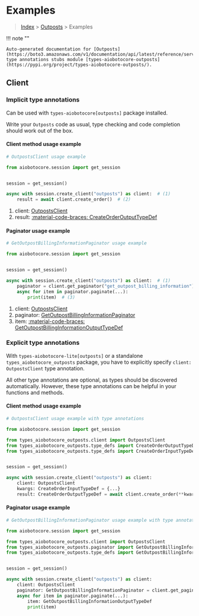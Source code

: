 # Examples

> [Index](../README.md) > [Outposts](./README.md) > Examples

!!! note ""

    Auto-generated documentation for [Outposts](https://boto3.amazonaws.com/v1/documentation/api/latest/reference/services/outposts.html#outposts)
    type annotations stubs module [types-aiobotocore-outposts](https://pypi.org/project/types-aiobotocore-outposts/).

## Client

### Implicit type annotations

Can be used with `types-aiobotocore[outposts]` package installed.

Write your `Outposts` code as usual,
type checking and code completion should work out of the box.



#### Client method usage example

```python
# OutpostsClient usage example

from aiobotocore.session import get_session


session = get_session()

async with session.create_client("outposts") as client:  # (1)
    result = await client.create_order()  # (2)
```

1. client: [OutpostsClient](./client.md)
2. result: [:material-code-braces: CreateOrderOutputTypeDef](./type_defs.md#createorderoutputtypedef)



#### Paginator usage example

```python
# GetOutpostBillingInformationPaginator usage example

from aiobotocore.session import get_session


session = get_session()

async with session.create_client("outposts") as client:  # (1)
    paginator = client.get_paginator("get_outpost_billing_information")  # (2)
    async for item in paginator.paginate(...):
        print(item)  # (3)
```

1. client: [OutpostsClient](./client.md)
2. paginator: [GetOutpostBillingInformationPaginator](./paginators.md#getoutpostbillinginformationpaginator)
3. item: [:material-code-braces: GetOutpostBillingInformationOutputTypeDef](./type_defs.md#getoutpostbillinginformationoutputtypedef)




### Explicit type annotations

With `types-aiobotocore-lite[outposts]`
or a standalone `types_aiobotocore_outposts` package, you have to explicitly specify
`client: OutpostsClient` type annotation.

All other type annotations are optional, as types should be discovered automatically.
However, these type annotations can be helpful in your functions and methods.


#### Client method usage example

```python
# OutpostsClient usage example with type annotations

from aiobotocore.session import get_session

from types_aiobotocore_outposts.client import OutpostsClient
from types_aiobotocore_outposts.type_defs import CreateOrderOutputTypeDef
from types_aiobotocore_outposts.type_defs import CreateOrderInputTypeDef


session = get_session()

async with session.create_client("outposts") as client:
    client: OutpostsClient
    kwargs: CreateOrderInputTypeDef = {...}
    result: CreateOrderOutputTypeDef = await client.create_order(**kwargs)
```



#### Paginator usage example

```python
# GetOutpostBillingInformationPaginator usage example with type annotations

from aiobotocore.session import get_session

from types_aiobotocore_outposts.client import OutpostsClient
from types_aiobotocore_outposts.paginator import GetOutpostBillingInformationPaginator
from types_aiobotocore_outposts.type_defs import GetOutpostBillingInformationOutputTypeDef


session = get_session()

async with session.create_client("outposts") as client:
    client: OutpostsClient
    paginator: GetOutpostBillingInformationPaginator = client.get_paginator("get_outpost_billing_information")
    async for item in paginator.paginate(...):
        item: GetOutpostBillingInformationOutputTypeDef
        print(item)
```


